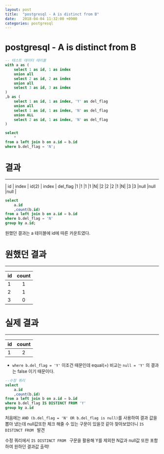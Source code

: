 ```yaml
---
layout: post
title:  "postgresql - A is distinct from B"
date:   2018-04-04 11:32:00 +0900
categories: postgresql
---
```


# postgresql - A is distinct from B

```sql
-- 테스트 데이터 테이블
with a as (
	select 1 as id, 1 as index
	union all
	select 2 as id, 2 as index
	union all
	select 3 as id, 3 as index
)
,b as (
	select 1 as id, 1 as index, 'Y' as del_flag
	union all
	select 1 as id, 1 as index, 'N' as del_flag
	union ALL
	select 2 as id, 1 as index, 'N' as del_flag
)
```

```sql
select 
	*
from a left join b on a.id = b.id
where b.del_flag = 'N';
```

# 결과  
-------------


| id | index | id(2) | index | del_flag
|1	|1	|1	|1	|N|
|2	|2	|2	|1	|N|
|3	|3	|null	|null	|null |


```sql
select 
	a.id
	,count(b.id)
from a left join b on a.id = b.id
where b.del_flag = 'N'
group by a.id;
```

원했던 결과는 a 테이블에 id에 따른 카운트였다.  


# 원했던 결과  
-------------

 | id | count |
 |:------ |:-------:|
 | 1 | 1 |
 | 2 | 1 |
 | 3 | 0 |

# 실제 결과  
-------------

 | id | count |
 |:------ |:-------:|
 | 1 | 2 |


- `where b.del_flag = 'Y'` 이조건 때문인데  equal(=) 비교는
`null = 'Y'` 의 결과는 false 이기 때문이다.

```sql
--수정 쿼리
select 
	a.id
	,count(b.id)
from a left join b on a.id = b.id
where b.del_flag IS DISTINCT FROM 'Y'
group by a.id
```

처음에는 `AND (b.del_flag = 'N' OR b.del_flag is null)`를 사용하여 결과 값을 뽑아 냈는데 null값또한 체크 해줄 수 있는 구문이 있을것 같아 찾아보았더니 `IS DISTINCT FROM ` 발견

수정 쿼리에서 `IS DISTINCT FROM ` 구문을 활용해 Y를 제외한 N값과 null값 또한 포함 하여 원하던 결과값 출력!